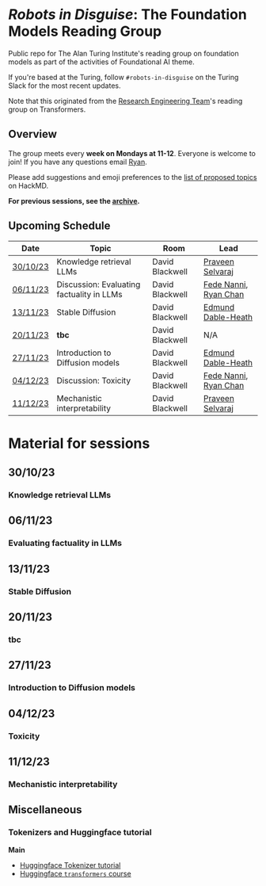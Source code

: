# _Robots in Disguise_: The Foundation Models Reading Group

Public repo for The Alan Turing Institute's reading group on foundation models as part of the activities of Foundational AI theme.

If you're based at the Turing, follow `#robots-in-disguise` on the Turing Slack for the most recent updates.

Note that this originated from the [Research Engineering Team](https://www.turing.ac.uk/research-engineering)'s reading group on Transformers.

## Overview

The group meets every <b>week on Mondays at 11-12</b>. Everyone is welcome to join! If you have any questions email [Ryan](mailto:rchan@turing.ac.uk).

Please add suggestions and emoji preferences to the [list of proposed topics](https://hackmd.io/4zHl_1G6Se-yumHTN48dqg?both) on HackMD.

**For previous sessions, see the [archive](PREVIOUS.md).**

## Upcoming Schedule

|Date | Topic | Room | Lead |
| --- | ----- | ---- | ---- |
| [30/10/23](#301023) | Knowledge retrieval LLMs | David Blackwell | [Praveen Selvaraj](https://github.com/pravsels) |
| [06/11/23](#061123) | Discussion: Evaluating factuality in LLMs | David Blackwell | [Fede Nanni](https://github.com/fedenanni), [Ryan Chan](https://github.com/rchan26) |
| [13/11/23](#131123) | Stable Diffusion | David Blackwell | [Edmund Dable-Heath](https://github.com/eddableheath) |
| [20/11/23](#201123) | **tbc** | David Blackwell | N/A |
| [27/11/23](#271123) | Introduction to Diffusion models | David Blackwell | [Edmund Dable-Heath](https://github.com/eddableheath) |
| [04/12/23](#041223) | Discussion: Toxicity | David Blackwell | [Fede Nanni](https://github.com/fedenanni), [Ryan Chan](https://github.com/rchan26) |
| [11/12/23](#111223) | Mechanistic interpretability | David Blackwell | [Praveen Selvaraj](https://github.com/pravsels) |

# Material for sessions

## 30/10/23
### Knowledge retrieval LLMs

## 06/11/23
### Evaluating factuality in LLMs

## 13/11/23
### Stable Diffusion

## 20/11/23
### tbc

## 27/11/23
### Introduction to Diffusion models

## 04/12/23
### Toxicity

## 11/12/23
### Mechanistic interpretability

## Miscellaneous

### Tokenizers and Huggingface tutorial

**Main**
- [Huggingface Tokenizer tutorial](https://huggingface.co/learn/nlp-course/chapter2/4?fw=pt)
- [Huggingface `transformers` course](https://huggingface.co/learn/nlp-course/chapter2/1?fw=pt)
